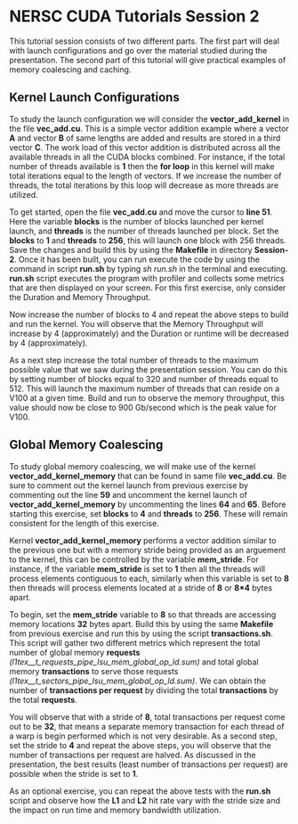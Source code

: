 # NERSC CUDA Tutorials Session 2

This tutorial session consists of two different parts. The first part will deal with launch configurations and go over the material studied during the presentation. The second part of this tutorial will give practical examples of memory coalescing and caching.

## Kernel Launch Configurations 
To study the launch configuration we will consider the __vector_add_kernel__ in the file __vec_add.cu__. This is a simple vector addition example where a vector __A__ and vector __B__ of same lengths are added and results are stored in a third vector __C__. The work load of this vector addition is distributed across all the available threads in all the CUDA blocks combined. For instance, if the total number of threads available is __1__ then the __for loop__ in this kernel will make total iterations equal to the length of vectors. If we increase the number of threads, the total iterations by this loop will decrease as more threads are utilized.

To get started, open the file __vec_add.cu__ and move the cursor to __line 51__. Here the variable __blocks__ is the number of blocks launched per kernel launch, and __threads__ is the number of threads launched per block. Set the __blocks__ to __1__ and __threads__ to __256__, this will launch one block with 256 threads. Save the changes and build this by using the __Makefile__ in directory __Session-2__. Once it has been built, you can run execute the code by using the command in script __run.sh__ by typing _sh run.sh_ in the terminal and executing. __run.sh__ script executes the program with profiler and collects some metrics that are then displayed on your screen. For this first exercise, only consider the Duration and Memory Throughput.

Now increase the number of blocks to 4 and repeat the above steps to build and run the kernel. You will observe that the Memory Throughput will increase by 4 (approximately) and the Duration or runtime will be decreased by 4 (approximately). 

As a next step increase the total number of threads to the maximum possible value that we saw during the presentation session. You can do this by setting number of blocks equal to 320 and number of threads equal to 512. This will launch the maximum number of threads that can reside on a V100 at a given time. Build and run to observe the memory throughput, this value should now be close to 900 Gb/second which is the peak value for V100.

## Global Memory Coalescing
To study global memory coalescing, we will make use of the kernel __vector_add_kernel_memory__ that can be found in same file __vec_add.cu__. Be sure to comment out the kernel launch from previous exercise by commenting out the line __59__ and uncomment the kernel launch of __vector_add_kernel_memory__ by uncommenting the lines __64__ and __65__. Before starting this exercise, set __blocks__ to __4__ and __threads__ to __256__. These will remain consistent for the length of this exercise.

Kernel __vector_add_kernel_memory__ performs a vector addition similar to the previous one but with a memory stride being provided as an arguement to the kernel, this can be controlled by the variable __mem_stride__. For instance, if the variable __mem_stride__ is set to __1__ then all the threads will process elements contiguous to each, similarly when this variable is set to __8__ then threads will process elements located at a stride of __8__ or __8*4__ bytes apart.

To begin, set the __mem_stride__ variable to __8__ so that threads are accessing memory locations __32__ bytes apart. Build this by using the same __Makefile__ from previous exercise and run this by using the script __transactions.sh__. This script will gather two different metrics which represent the total number of global memory __requests__ _(l1tex__t_requests_pipe_lsu_mem_global_op_ld.sum)_ and total global memory __transactions__ to serve those requests _(l1tex__t_sectors_pipe_lsu_mem_global_op_ld.sum)_. We can obtain the number of __transactions per request__ by dividing the total __transactions__ by the total __requests__. 

You will observe that with a stride of __8__, total transactions per request come out to be __32__, that means a separate memory transaction for each thread of a warp is begin performed which is not very desirable. As a second step, set the stride to __4__ and repeat the above steps, you will observe that the number of transactions per request are halved. As discussed in the presentation, the best results (least number of transactions per request) are possible when the stride is set to __1__.

As an optional exercise, you can repeat the above tests with the __run.sh__ script and observe how the __L1__ and __L2__ hit rate vary with the stride size and the impact on run time and memory bandwidth utilization.